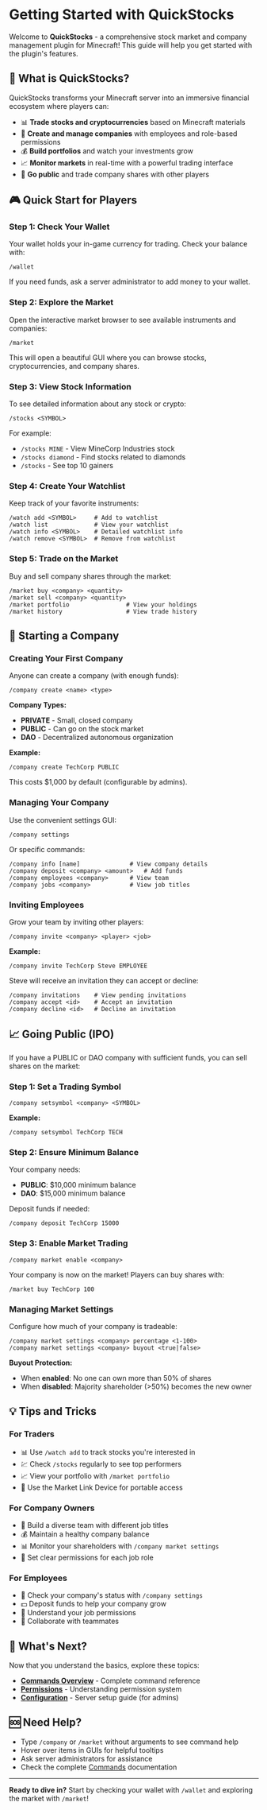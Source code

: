 # Getting Started with QuickStocks

Welcome to **QuickStocks** - a comprehensive stock market and company management plugin for Minecraft! This guide will help you get started with the plugin's features.

## 📖 What is QuickStocks?

QuickStocks transforms your Minecraft server into an immersive financial ecosystem where players can:

- 📊 **Trade stocks and cryptocurrencies** based on Minecraft materials
- 💼 **Create and manage companies** with employees and role-based permissions
- 💰 **Build portfolios** and watch your investments grow
- 📈 **Monitor markets** in real-time with a powerful trading interface
- 🏢 **Go public** and trade company shares with other players

## 🎮 Quick Start for Players

### Step 1: Check Your Wallet

Your wallet holds your in-game currency for trading. Check your balance with:

```
/wallet
```

If you need funds, ask a server administrator to add money to your wallet.

### Step 2: Explore the Market

Open the interactive market browser to see available instruments and companies:

```
/market
```

This will open a beautiful GUI where you can browse stocks, cryptocurrencies, and company shares.

### Step 3: View Stock Information

To see detailed information about any stock or crypto:

```
/stocks <SYMBOL>
```

For example:
- `/stocks MINE` - View MineCorp Industries stock
- `/stocks diamond` - Find stocks related to diamonds
- `/stocks` - See top 10 gainers

### Step 4: Create Your Watchlist

Keep track of your favorite instruments:

```
/watch add <SYMBOL>     # Add to watchlist
/watch list             # View your watchlist
/watch info <SYMBOL>    # Detailed watchlist info
/watch remove <SYMBOL>  # Remove from watchlist
```

### Step 5: Trade on the Market

Buy and sell company shares through the market:

```
/market buy <company> <quantity>
/market sell <company> <quantity>
/market portfolio                # View your holdings
/market history                  # View trade history
```

## 🏢 Starting a Company

### Creating Your First Company

Anyone can create a company (with enough funds):

```
/company create <name> <type>
```

**Company Types:**
- **PRIVATE** - Small, closed company
- **PUBLIC** - Can go on the stock market
- **DAO** - Decentralized autonomous organization

**Example:**
```
/company create TechCorp PUBLIC
```

This costs $1,000 by default (configurable by admins).

### Managing Your Company

Use the convenient settings GUI:

```
/company settings
```

Or specific commands:
```
/company info [name]              # View company details
/company deposit <company> <amount>   # Add funds
/company employees <company>      # View team
/company jobs <company>           # View job titles
```

### Inviting Employees

Grow your team by inviting other players:

```
/company invite <company> <player> <job>
```

**Example:**
```
/company invite TechCorp Steve EMPLOYEE
```

Steve will receive an invitation they can accept or decline:
```
/company invitations    # View pending invitations
/company accept <id>    # Accept an invitation
/company decline <id>   # Decline an invitation
```

## 📈 Going Public (IPO)

If you have a PUBLIC or DAO company with sufficient funds, you can sell shares on the market:

### Step 1: Set a Trading Symbol

```
/company setsymbol <company> <SYMBOL>
```

**Example:**
```
/company setsymbol TechCorp TECH
```

### Step 2: Ensure Minimum Balance

Your company needs:
- **PUBLIC**: $10,000 minimum balance
- **DAO**: $15,000 minimum balance

Deposit funds if needed:
```
/company deposit TechCorp 15000
```

### Step 3: Enable Market Trading

```
/company market enable <company>
```

Your company is now on the market! Players can buy shares with:
```
/market buy TechCorp 100
```

### Managing Market Settings

Configure how much of your company is tradeable:

```
/company market settings <company> percentage <1-100>
/company market settings <company> buyout <true|false>
```

**Buyout Protection:**
- When **enabled**: No one can own more than 50% of shares
- When **disabled**: Majority shareholder (>50%) becomes the new owner

## 💡 Tips and Tricks

### For Traders
- 📊 Use `/watch add` to track stocks you're interested in
- 💹 Check `/stocks` regularly to see top performers
- 📈 View your portfolio with `/market portfolio`
- 🔔 Use the Market Link Device for portable access

### For Company Owners
- 👥 Build a diverse team with different job titles
- 💰 Maintain a healthy company balance
- 📊 Monitor your shareholders with `/company market settings`
- 🎯 Set clear permissions for each job role

### For Employees
- 🏢 Check your company's status with `/company settings`
- 💵 Deposit funds to help your company grow
- 👔 Understand your job permissions
- 🤝 Collaborate with teammates

## 🎯 What's Next?

Now that you understand the basics, explore these topics:

- **[Commands Overview](Commands-Overview.md)** - Complete command reference
- **[Permissions](Permissions.md)** - Understanding permission system
- **[Configuration](Configuration.md)** - Server setup guide (for admins)

## 🆘 Need Help?

- Type `/company` or `/market` without arguments to see command help
- Hover over items in GUIs for helpful tooltips
- Ask server administrators for assistance
- Check the complete [Commands](Commands-Overview.md) documentation

---

**Ready to dive in?** Start by checking your wallet with `/wallet` and exploring the market with `/market`!
